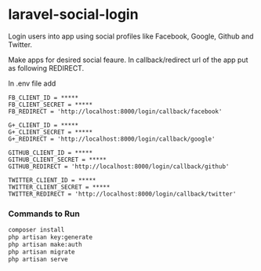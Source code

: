 # laravel-social-login
Login users into app using social profiles like Facebook, Google, Github and Twitter.

Make apps for desired social feaure.
In callback/redirect url of the app put as following REDIRECT.

In .env file add
```
FB_CLIENT_ID = *****
FB_CLIENT_SECRET = *****
FB_REDIRECT = 'http://localhost:8000/login/callback/facebook'

G+_CLIENT_ID = *****
G+_CLIENT_SECRET = *****
G+_REDIRECT = 'http://localhost:8000/login/callback/google'

GITHUB_CLIENT_ID = *****
GITHUB_CLIENT_SECRET = *****
GITHUB_REDIRECT = 'http://localhost:8000/login/callback/github'

TWITTER_CLIENT_ID = *****
TWITTER_CLIENT_SECRET = *****
TWITTER_REDIRECT = 'http://localhost:8000/login/callback/twitter'
```

### Commands to Run
```bash
composer install
php artisan key:generate
php artisan make:auth
php artisan migrate
php artisan serve
```